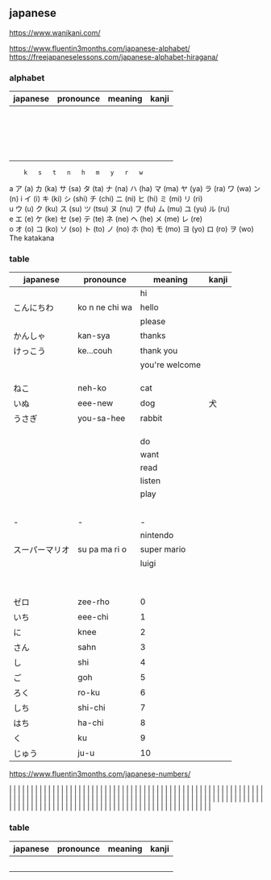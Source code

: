 ## japanese


https://www.wanikani.com/

https://www.fluentin3months.com/japanese-alphabet/
https://freejapaneselessons.com/japanese-alphabet-hiragana/



### alphabet

| japanese | pronounce | meaning | kanji |
| --- | --- | --- | --- |
|  |  |  |  |
|  |  |  |  |
|  |  |  |  |
|  |  |  |  |
|  |  |  |  |
|  |  |  |  |
|  |  |  |  |
|  |  |  |  |
|  |  |  |  |
|  |  |  |  |
|  |  |  |  |
|  |  |  |  |
|  |  |  |  |
|  |  |  |  |
|  |  |  |  |
|  |  |  |  |
|  |  |  |  |
|  |  |  |  |

 	 	k	s	t	n	h	m	y	r	w	 
a	ア (a)	カ (ka)	サ (sa)	タ (ta)	ナ (na)	ハ (ha)	マ (ma)	ヤ (ya)	ラ (ra)	ワ (wa)	ン (n)
i	イ (i)	キ (ki)	シ (shi)	チ (chi)	ニ (ni)	ヒ (hi)	ミ (mi)	 	リ (ri)	 	 
u	ウ (u)	ク (ku)	ス (su)	ツ (tsu)	ヌ (nu)	フ (fu)	ム (mu)	ユ (yu)	ル (ru)	 	 
e	エ (e)	ケ (ke)	セ (se)	テ (te)	ネ (ne)	ヘ (he)	メ (me)	 	レ (re)	 	 
o	オ (o)	コ (ko)	ソ (so)	ト (to)	ノ (no)	ホ (ho)	モ (mo)	ヨ (yo)	ロ (ro)	ヲ (wo)	 
The katakana



### table

| japanese | pronounce | meaning | kanji |
| --- | --- | --- | --- |
|  |  | hi |  |
| こんにちわ | ko n ne chi wa | hello |  |
|  |  | please |  |
| かんしゃ | kan-sya | thanks |  |
| けっこう | ke...couh | thank you |  |
|  |  | you're welcome |  |
|  |  |  |  |
|  |  |  |  |
|  |  |  |  |
| ねこ | neh-ko | cat |  |
| いぬ | eee-new | dog | 犬 |
| うさぎ | you-sa-hee | rabbit |  |
|  |  |  |  |
|  |  |  |  |
|  |  |  |  |
|  |  | do |  |
|  |  | want |  |
|  |  | read |  |
|  |  | listen |  |
|  |  | play |  |
|  |  |  |  |
|  |  |  |  |
|  |  |  |  |
|  |  |  |  |
|  |  |  |  |
| - | - | - |  |
|  |  | nintendo |  |
| スーパーマリオ | su pa ma ri o | super mario |  |
|  |  | luigi |  |
|  |  |  |  |
|  |  |  |  |
|  |  |  |  |
|  |  |  |  |
|  |  |  |  |
|  |  |  |  |
|  |  |  |  |
|  |  |  |  |
| ゼロ | zee-rho | 0 |  |
| いち | eee-chi | 1 |  |
| に | knee | 2 |  |
| さん | sahn | 3 |  |
| し | shi | 4 |  |
| ご | goh | 5 |  |
| ろく | ro-ku | 6 |  |
| しち | shi-chi | 7 |  |
| はち | ha-chi | 8 |  |
| く | ku | 9 |  |
| じゅう | ju-u | 10 |  |
https://www.fluentin3months.com/japanese-numbers/

|  |  |  |  |
|  |  |  |  |
|  |  |  |  |
|  |  |  |  |
|  |  |  |  |
|  |  |  |  |
|  |  |  |  |
|  |  |  |  |
|  |  |  |  |
|  |  |  |  |
|  |  |  |  |
|  |  |  |  |
|  |  |  |  |
|  |  |  |  |
|  |  |  |  |
|  |  |  |  |
|  |  |  |  |
|  |  |  |  |
|  |  |  |  |
|  |  |  |  |
|  |  |  |  |
|  |  |  |  |
|  |  |  |  |
|  |  |  |  |
|  |  |  |  |
|  |  |  |  |
|  |  |  |  |
|  |  |  |  |
|  |  |  |  |
|  |  |  |  |
|  |  |  |  |
|  |  |  |  |
|  |  |  |  |






### table

| japanese | pronounce | meaning | kanji |
| --- | --- | --- | --- |
|  |  |  |  |
|  |  |  |  |
|  |  |  |  |
|  |  |  |  |
|  |  |  |  |














